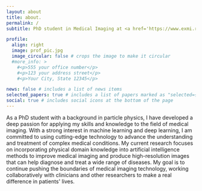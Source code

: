```yaml
---
layout: about
title: about.
permalink: /
subtitle: PhD student in Medical Imaging at <a href='https://www.exmi.rwth-aachen.de/cms/~moiue/exmi/?lidx=1'>RWTH Aachen University, Institute for Experimental Molecular Imaging</a>.

profile:
  align: right
  image: prof_pic.jpg
  image_circular: false # crops the image to make it circular
  #more_info: > 
    #<p>555 your office number</p>
    #<p>123 your address street</p>
    #<p>Your City, State 12345</p>

news: false # includes a list of news items
selected_papers: true # includes a list of papers marked as "selected={true}"
social: true # includes social icons at the bottom of the page
---
```


As a PhD student with a background in particle physics, I have developed a deep passion for applying my skills and knowledge to the field of medical imaging. With a strong interest in machine learning and deep learning, I am committed to using cutting-edge technology to advance the understanding and treatment of complex medical conditions.
My current research focuses on incorporating physical domain knowledge into artificial intelligence methods to improve medical imaging and produce high-resolution images that can help diagnose and treat a wide range of diseases. 
My goal is to continue pushing the boundaries of medical imaging technology, working collaboratively with clinicians and other researchers to make a real difference in patients' lives.
